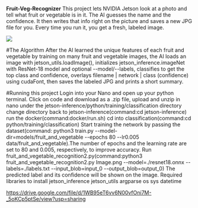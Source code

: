 **Fruit-Veg-Recognizer**
This project lets NVIDIA Jetson look at a photo and tell what fruit or vegetable is in it. The AI guesses the name and the confidence. It then writes that info right on the picture and saves a new JPG file for you. Every time you run it, you get a fresh, labeled image.


![](image-1.png)[](image.png](image-2.png))


#The Algorithm
After the AI learned the unique features of each fruit and vegetable by training on many fruit and vegetable images, the AI loads an image with jetson_utils.loadImage(), initializes jetson_inference.imageNet with ResNet-18 model and optional --model/--labels, classifies to get the top class and confidence, overlays filename | network | class (confidence) using cudaFont, then saves the labeled JPG and prints a short summary.

#Running this project
Login into your Nano and open up your python terminal.
Click on code and download as a .zip file, upload and unzip in nano under the jetson-inference/python/training/classification directory
change directory back to jetson-inference(command:cd jetson-inference)
run the docker(command:docker/run.sh)
cd into classification(command:cd python/training/classification)
Start training the network by passing the dataset(command: python3 train.py --model-dir=models/fruit_and_vegetable --epochs 80 --lr0.005 data/fruit_and_vegetable).The number of epochs and the learning rate are set to 80 and 0.005, respectively, to improve accuracy.
Run fruit_and_vegetable_recognition2.py(command:python3 fruit_and_vegetable_recognition2.py Image.png
--model=./resnet18.onnx --labels=./labels.txt --input_blob=input_0 --output_blob=output_0)
The predicted label and its confidence will be shown on the image.
Required libraries to install jetson_inference jetson_utils argparse os sys datetime

https://drive.google.com/file/d/1WB95eT6vv6N00vfOni7M-_5oKCp5ptSe/view?usp=sharing
